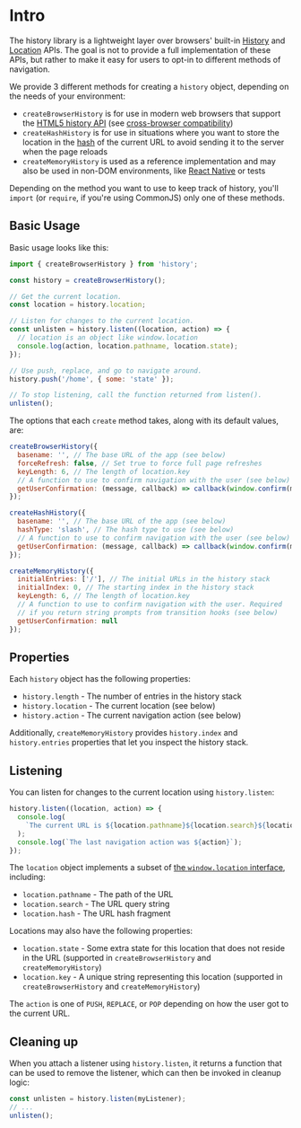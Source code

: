# Intro

The history library is a lightweight layer over browsers' built-in [History](https://developer.mozilla.org/en-US/docs/Web/API/History) and [Location](https://developer.mozilla.org/en-US/docs/Web/API/Location) APIs. The goal is not to provide a full implementation of these APIs, but rather to make it easy for users to opt-in to different methods of navigation.

We provide 3 different methods for creating a `history` object, depending on the needs of your environment:

- `createBrowserHistory` is for use in modern web browsers that support the [HTML5 history API](http://diveintohtml5.info/history.html) (see [cross-browser compatibility](http://caniuse.com/#feat=history))
- `createHashHistory` is for use in situations where you want to store the location in the [hash](https://developer.mozilla.org/en-US/docs/Web/API/HTMLHyperlinkElementUtils/hash) of the current URL to avoid sending it to the server when the page reloads
- `createMemoryHistory` is used as a reference implementation and may also be used in non-DOM environments, like [React Native](https://facebook.github.io/react-native/) or tests

Depending on the method you want to use to keep track of history, you'll `import` (or `require`, if you're using CommonJS) only one of these methods.

## Basic Usage

Basic usage looks like this:

```js
import { createBrowserHistory } from 'history';

const history = createBrowserHistory();

// Get the current location.
const location = history.location;

// Listen for changes to the current location.
const unlisten = history.listen((location, action) => {
  // location is an object like window.location
  console.log(action, location.pathname, location.state);
});

// Use push, replace, and go to navigate around.
history.push('/home', { some: 'state' });

// To stop listening, call the function returned from listen().
unlisten();
```

The options that each `create` method takes, along with its default values, are:

```js
createBrowserHistory({
  basename: '', // The base URL of the app (see below)
  forceRefresh: false, // Set true to force full page refreshes
  keyLength: 6, // The length of location.key
  // A function to use to confirm navigation with the user (see below)
  getUserConfirmation: (message, callback) => callback(window.confirm(message))
});

createHashHistory({
  basename: '', // The base URL of the app (see below)
  hashType: 'slash', // The hash type to use (see below)
  // A function to use to confirm navigation with the user (see below)
  getUserConfirmation: (message, callback) => callback(window.confirm(message))
});

createMemoryHistory({
  initialEntries: ['/'], // The initial URLs in the history stack
  initialIndex: 0, // The starting index in the history stack
  keyLength: 6, // The length of location.key
  // A function to use to confirm navigation with the user. Required
  // if you return string prompts from transition hooks (see below)
  getUserConfirmation: null
});
```

## Properties

Each `history` object has the following properties:

- `history.length` - The number of entries in the history stack
- `history.location` - The current location (see below)
- `history.action` - The current navigation action (see below)

Additionally, `createMemoryHistory` provides `history.index` and `history.entries` properties that let you inspect the history stack.

## Listening

You can listen for changes to the current location using `history.listen`:

```js
history.listen((location, action) => {
  console.log(
    `The current URL is ${location.pathname}${location.search}${location.hash}`
  );
  console.log(`The last navigation action was ${action}`);
});
```

The `location` object implements a subset of [the `window.location` interface](https://developer.mozilla.org/en-US/docs/Web/API/Location), including:

- `location.pathname` - The path of the URL
- `location.search` - The URL query string
- `location.hash` - The URL hash fragment

Locations may also have the following properties:

- `location.state` - Some extra state for this location that does not reside in the URL (supported in `createBrowserHistory` and `createMemoryHistory`)
- `location.key` - A unique string representing this location (supported in `createBrowserHistory` and `createMemoryHistory`)

The `action` is one of `PUSH`, `REPLACE`, or `POP` depending on how the user got to the current URL.

## Cleaning up

When you attach a listener using `history.listen`, it returns a function that can be used to remove the listener, which can then be invoked in cleanup logic:

```js
const unlisten = history.listen(myListener);
// ...
unlisten();
```
